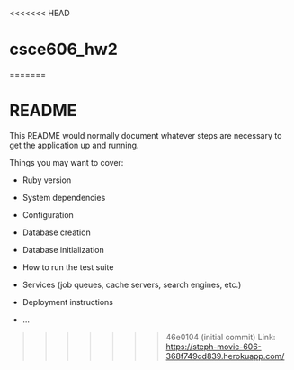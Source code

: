 <<<<<<< HEAD
# csce606_hw2
=======
# README

This README would normally document whatever steps are necessary to get the
application up and running.

Things you may want to cover:

* Ruby version

* System dependencies

* Configuration

* Database creation

* Database initialization

* How to run the test suite

* Services (job queues, cache servers, search engines, etc.)

* Deployment instructions

* ...
>>>>>>> 46e0104 (initial commit)
Link: https://steph-movie-606-368f749cd839.herokuapp.com/
